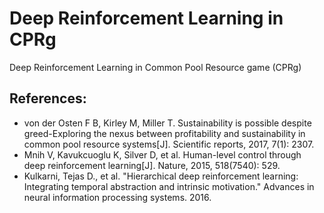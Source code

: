 # Deep Reinforcement Learning in CPRg
Deep Reinforcement Learning in Common Pool Resource game (CPRg)

## References:
- von der Osten F B, Kirley M, Miller T. Sustainability is possible despite greed-Exploring the nexus between profitability and sustainability in common pool resource systems[J]. Scientific reports, 2017, 7(1): 2307.
- Mnih V, Kavukcuoglu K, Silver D, et al. Human-level control through deep reinforcement learning[J]. Nature, 2015, 518(7540): 529.
- Kulkarni, Tejas D., et al. "Hierarchical deep reinforcement learning: Integrating temporal abstraction and intrinsic motivation." Advances in neural information processing systems. 2016.